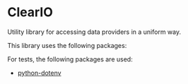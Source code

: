 # ClearIO
Utility library for accessing data providers in a uniform way.


This library uses the following packages:

For tests, the following packages are used:
- [python-dotenv](https://github.com/theskumar/python-dotenv)

